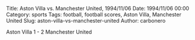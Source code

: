 Title: Aston Villa vs. Manchester United, 1994/11/06
Date: 1994/11/06 00:00
Category: sports
Tags: football, football scores, Aston Villa, Manchester United
Slug: aston-villa-vs-manchester-united
Author: carbonero


Aston Villa 1 - 2 Manchester United
